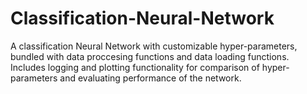 # Classification-Neural-Network

A classification Neural Network with customizable hyper-parameters, bundled with data proccesing functions and data loading functions. Includes logging and plotting functionality for comparison of hyper-parameters and evaluating performance of the network.
